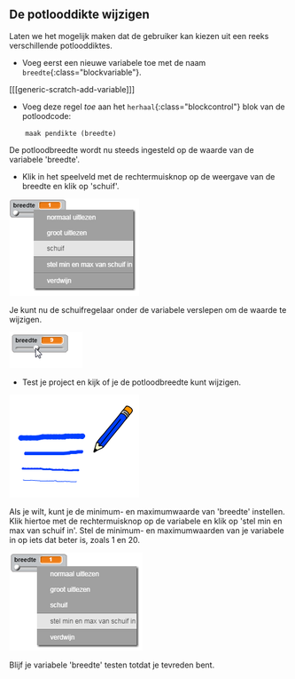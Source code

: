 ## De potlooddikte wijzigen

Laten we het mogelijk maken dat de gebruiker kan kiezen uit een reeks verschillende potlooddiktes.

+ Voeg eerst een nieuwe variabele toe met de naam `breedte`{:class="blockvariable"}.

[[[generic-scratch-add-variable]]]

+ Voeg deze regel *toe* aan het `herhaal`{:class="blockcontrol"} blok van de potloodcode:

```blocks
    maak pendikte (breedte)
```

De potloodbreedte wordt nu steeds ingesteld op de waarde van de variabele 'breedte'.

+ Klik in het speelveld met de rechtermuisknop op de weergave van de breedte en klik op 'schuif'.

![screenshot](images/paint-slider.png)

Je kunt nu de schuifregelaar onder de variabele verslepen om de waarde te wijzigen.

![screenshot](images/paint-slider-change.png)

+ Test je project en kijk of je de potloodbreedte kunt wijzigen.

![screenshot](images/paint-width-test.png)

Als je wilt, kunt je de minimum- en maximumwaarde van 'breedte' instellen. Klik hiertoe met de rechtermuisknop op de variabele en klik op 'stel min en max van schuif in'. Stel de minimum- en maximumwaarden van je variabele in op iets dat beter is, zoals 1 en 20.

![screenshot](images/paint-slider-max.png)

Blijf je variabele 'breedte' testen totdat je tevreden bent.